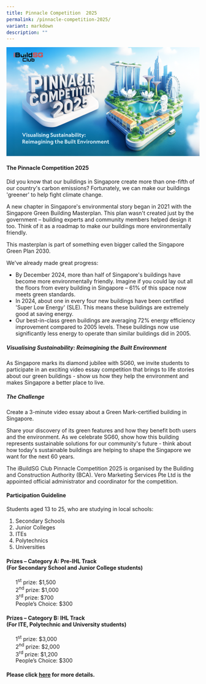 ```yaml
---
title: Pinnacle Competition  2025
permalink: /pinnacle-competition-2025/
variant: markdown
description: ""
---
```

![](/images/BCA_Pinnacle_Competition_KV.png)

<h4>The Pinnacle Competition 2025</h4>

<p>Did you know that our buildings in Singapore create more than one-fifth of our country's carbon emissions? Fortunately, we can make our buildings 'greener' to help fight climate change.</p>

<p>A new chapter in Singapore's environmental story began in 2021 with the Singapore Green Building Masterplan. This plan wasn't created just by the government – building experts and community members helped design it too. Think of it as a roadmap to make our buildings more environmentally friendly.</p>

<p>This masterplan is part of something even bigger called the Singapore Green Plan 2030.</p>

<p>We've already made great progress:</p>

<ul>
	<li>By December 2024, more than half of Singapore's buildings have become more environmentally friendly. Imagine if you could lay out all the floors from every building in Singapore – 61% of this space now meets green standards.</li>
	<li>In 2024, about one in every four new buildings have been certified 'Super Low Energy' (SLE). This means these buildings are extremely good at saving energy.</li>
	<li>Our best-in-class green buildings are averaging 72% energy efficiency improvement compared to 2005 levels. These buildings now use significantly less energy to operate than similar buildings did in 2005.</li>
</ul>

<h5>Visualising Sustainability: Reimagining the Built Environment</h5>

<p>As Singapore marks its diamond jubilee with SG60, we invite students to participate in an exciting video essay competition that brings to life stories about our green buildings - show us how they help the environment and makes Singapore a better place to live.</p>

<h5>The Challenge</h5>

<p>Create a 3-minute video essay about a Green Mark-certified building in Singapore.</p>

<p>Share your discovery of its green features and how they benefit both users and the environment. As we celebrate SG60, show how this building represents sustainable solutions for our community's future - think about how today's sustainable buildings are helping to shape the Singapore we want for the next 60 years.</p>

<p>The iBuildSG Club Pinnacle Competition 2025 is organised by the Building and Construction Authority (BCA). Vero Marketing Services Pte Ltd is the appointed official administrator and coordinator for the competition.</p>

<h4>Participation Guideline</h4>

<p>Students aged 13 to 25, who are studying in local schools:</p>

<ol>
	<li>Secondary Schools</li>
	<li>Junior Colleges</li>
	<li>ITEs</li>
	<li>Polytechnics</li>
	<li>Universities</li>
</ol>

<style>
	ul.blankie {
		margin-left: 0px;
	}
	
	ul.blankie li::marker {
		color: white;
	}
</style>
	
<h4>Prizes – Category A: Pre-IHL Track<br>(For Secondary School and Junior College students)</h4>

<ul class="blankie">
	<li>1<sup>st</sup> prize: $1,500</li>
	<li>2<sup>nd</sup> prize: $1,000</li>
	<li>3<sup>rd</sup> prize: $700</li>
	<li>People’s Choice: $300</li>
</ul>
	
<h4>Prizes – Category B: IHL Track<br>
(For ITE, Polytechnic and University students)</h4>

<ul class="blankie">
	<li>1<sup>st</sup> prize: $3,000</li>
	<li>2<sup>nd</sup> prize: $2,000</li>
	<li>3<sup>rd</sup> prize: $1,200</li>
	<li>People’s Choice: $300</li>
</ul>

<h4>Please click <a href="https://www.buildsg.gov.sg/ibuildsg-club/pinnacle-competition-2025/how-to-participate/" rel="noopener noreferrer nofollow" target="_blank">here</a> for more details.</h4>